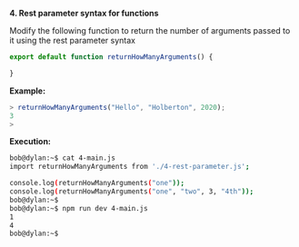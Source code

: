 **4. Rest parameter syntax for functions**

Modify the following function to return the number of arguments passed to it using the rest parameter syntax
```js
export default function returnHowManyArguments() {

}
```

**Example:**

```js
> returnHowManyArguments("Hello", "Holberton", 2020);
3
>
```

**Execution:**

```sh
bob@dylan:~$ cat 4-main.js
import returnHowManyArguments from './4-rest-parameter.js';

console.log(returnHowManyArguments("one"));
console.log(returnHowManyArguments("one", "two", 3, "4th"));
bob@dylan:~$
bob@dylan:~$ npm run dev 4-main.js 
1
4
bob@dylan:~$
```


